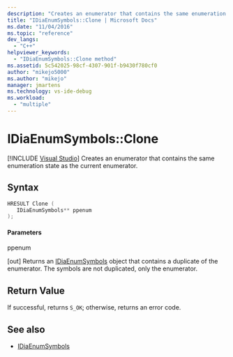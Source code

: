 ```yaml
---
description: "Creates an enumerator that contains the same enumeration state as the current symbols enumerator."
title: "IDiaEnumSymbols::Clone | Microsoft Docs"
ms.date: "11/04/2016"
ms.topic: "reference"
dev_langs:
  - "C++"
helpviewer_keywords:
  - "IDiaEnumSymbols::Clone method"
ms.assetid: 5c542025-98cf-4307-901f-b9430f780cf0
author: "mikejo5000"
ms.author: "mikejo"
manager: jmartens
ms.technology: vs-ide-debug
ms.workload:
  - "multiple"
---
```

# IDiaEnumSymbols::Clone

 [!INCLUDE [Visual Studio](~/includes/applies-to-version/vs-windows-only.md)]
Creates an enumerator that contains the same enumeration state as the current enumerator.

## Syntax

```C++
HRESULT Clone ( 
   IDiaEnumSymbols** ppenum
);
```

#### Parameters
 ppenum

[out] Returns an [IDiaEnumSymbols](../../debugger/debug-interface-access/idiaenumsymbols.md) object that contains a duplicate of the enumerator. The symbols are not duplicated, only the enumerator.

## Return Value
 If successful, returns `S_OK`; otherwise, returns an error code.

## See also
- [IDiaEnumSymbols](../../debugger/debug-interface-access/idiaenumsymbols.md)
